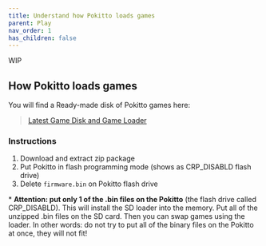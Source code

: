 ```yaml
---
title: Understand how Pokitto loads games
parent: Play
nav_order: 1
has_children: false
---
```


WIP

## How Pokitto loads games

You will find a Ready-made disk of Pokitto games here:
> [Latest Game Disk and Game Loader](https://www.pokitto.com/games/)


### Instructions
1. Download and extract zip package
2. Put Pokitto in flash programming mode (shows as CRP_DISABLD flash drive)
3. Delete `firmware.bin` on Pokitto flash drive


<p class="fs-3 text-yellow-300">
* <strong>Attention: put only 1 of the .bin files on the Pokitto</strong> (the flash drive called CRP_DISABLD). This will install the SD loader into the memory. Put all of the unzipped .bin files on the SD card. Then you can swap games using the loader. In other words: do not try to put all of the binary files on the Pokitto at once, they will not fit!
</p>
